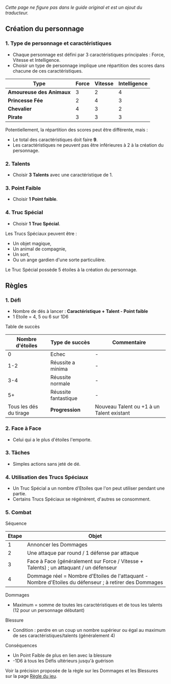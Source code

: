 _Cette page ne figure pas dans le guide original et est un ajout du traducteur._

## Création du personnage

### 1. Type de personnage et caractéristiques

* Chaque personnage est défini par 3 caractéristiques principales : Force, Vitesse et Intelligence.
* Choisir un type de personnage implique une répartition des scores dans chacune de ces caractéristiques.

Type | Force | Vitesse | Intelligence
-----|-------|---------|-------------
**Amoureuse des Animaux** | 3 | 2 | 4
**Princesse Fée** | 2 | 4 | 3
**Chevalier** | 4 | 3 | 2
**Pirate** | 3 | 3 | 3

Potentiellement, la répartition des scores peut être différente, mais :

* Le total des caractéristiques doit faire **9**.
* Les caractéristiques ne peuvent pas être inférieures à 2 à la création du personnage.

### 2. Talents

* Choisir **3 Talents** avec une caractéristique de 1.

### 3. Point Faible

* Choisir **1 Point faible**.

### 4. Truc Spécial

* Choisir **1 Truc Spécial**.

Les Trucs Spéciaux peuvent être :

* Un objet magique,
* Un animal de compagnie,
* Un sort,
* Ou un ange gardien d'une sorte particulière.

Le Truc Spécial possède 5 étoiles à la création du personnage.

## Règles

### 1. Défi

* Nombre de dés à lancer : **Caractéristique + Talent - Point faible**
* 1 Etoile = 4, 5 ou 6 sur 1D6

Table de succès

Nombre d'étoiles | Type de succès | Commentaire
---|---|---
0 | Echec | -
1-2 | Réussite a minima | -
3-4 | Réussite normale | -
5+ | Réussite fantastique | -
Tous les dés du tirage | **Progression**  | Nouveau Talent ou +1 à un Talent existant

### 2. Face à Face

* Celui qui a le plus d'étoiles l'emporte.

### 3. Tâches

* Simples actions sans jeté de dé.

### 4. Utilisation des Trucs Spéciaux

* Un Truc Spécial a un nombre d'Etoiles que l'on peut utiliser pendant une partie.
* Certains Trucs Spéciaux se régénèrent, d'autres se consomment.

### 5. Combat

Séquence

Etape | Objet
---|---
1 | Annoncer les Dommages
2 | Une attaque par round / 1 défense par attaque
3 | Face à Face  (généralement sur Force / Vitesse + Talents) ; un attaquant / un défenseur
4 | Dommage réel = Nombre d'Etoiles de l'attaquant - Nombre d'Etoiles du défenseur ; à retirer des Dommages

Dommages

* Maximum = somme de toutes les caractéristiques et de tous les talents (12 pour un personnage débutant)

Blessure

* Condition : perdre en un coup un nombre supérieur ou égal au maximum de ses caractéristiques/talents (généralement 4)

Conséquences

* Un Point Faible de plus en lien avec la blessure
* -1D6 à tous les Défis ultérieurs jusqu'à guérison

Voir la précision proposée de la règle sur les Dommages et les Blessures sur la page [Règle du jeu](04-Regles-du-jeu.md).


